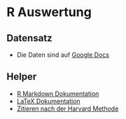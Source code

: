 
R Auswertung
============

## Datensatz

- Die Daten sind auf [Google Docs](https://docs.google.com/spreadsheets/d/18FnxWLwTZwqcLGdtBwCIGrVXfUyybs_uj0ZZvj1UkpA/edit#gid=1643106682)

## Helper

- [R Markdown Dokumentation](http://rmarkdown.rstudio.com/lesson-8.html)
- [LaTeX Dokumentation](https://de.sharelatex.com/learn/Main_Page)
- [Zitieren nach der Harvard Methode](https://www.charite.de/fileadmin/user_upload/portal/forschung/gute-wiss-praxis/Harvard-Methode__Kurzfassung_.pdf)

